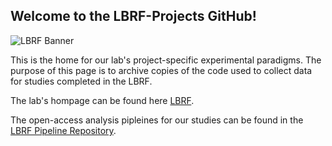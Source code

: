 ## Welcome to the LBRF-Projects GitHub!

![LBRF Banner](https://lbrfdalhousie.files.wordpress.com/2015/07/cropped-revised_header4.jpg)

This is the home for our lab's project-specific experimental paradigms. The purpose of this page is to archive copies of the code used to collect data for studies completed in the LBRF.

The lab's hompage can be found here [LBRF](https://github.com/LBRF).

The open-access analysis pipleines for our studies can be found in the [LBRF Pipeline Repository](https://github.com/LBRF-Pipelines).
